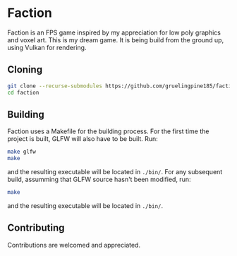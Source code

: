 # Faction

Faction is an FPS game inspired by my appreciation for low poly graphics and voxel art. This is my dream game. It is being build from the ground up, using Vulkan for rendering. 

## Cloning

```sh
git clone --recurse-submodules https://github.com/gruelingpine185/faction 
cd faction
```

## Building

Faction uses a Makefile for the building process. For the first time the project is built, GLFW will also have to be built. Run:

```sh
make glfw
make
```

and the resulting executable will be located in `./bin/`. For any subsequent build, assumming that GLFW source hasn't been modified,
run:

```sh
make
```

and the resulting executable will be located in `./bin/`.

## Contributing

Contributions are welcomed and appreciated.
